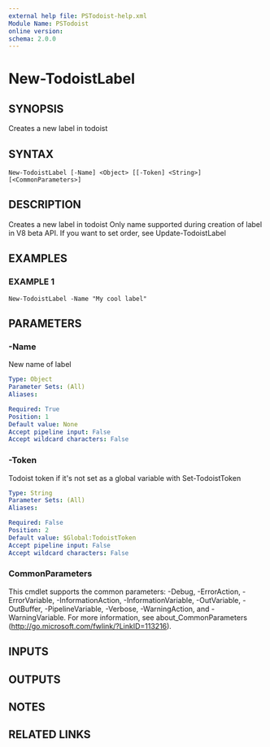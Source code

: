 ```yaml
---
external help file: PSTodoist-help.xml
Module Name: PSTodoist
online version:
schema: 2.0.0
---
```


# New-TodoistLabel

## SYNOPSIS
Creates a new label in todoist

## SYNTAX

```
New-TodoistLabel [-Name] <Object> [[-Token] <String>] [<CommonParameters>]
```

## DESCRIPTION
Creates a new label in todoist
Only name supported during creation of label in V8 beta API.
If you want to set order, see Update-TodoistLabel

## EXAMPLES

### EXAMPLE 1
```
New-TodoistLabel -Name "My cool label"
```

## PARAMETERS

### -Name
New name of label

```yaml
Type: Object
Parameter Sets: (All)
Aliases:

Required: True
Position: 1
Default value: None
Accept pipeline input: False
Accept wildcard characters: False
```

### -Token
Todoist token if it's not set as a global variable with Set-TodoistToken

```yaml
Type: String
Parameter Sets: (All)
Aliases:

Required: False
Position: 2
Default value: $Global:TodoistToken
Accept pipeline input: False
Accept wildcard characters: False
```

### CommonParameters
This cmdlet supports the common parameters: -Debug, -ErrorAction, -ErrorVariable, -InformationAction, -InformationVariable, -OutVariable, -OutBuffer, -PipelineVariable, -Verbose, -WarningAction, and -WarningVariable.
For more information, see about_CommonParameters (http://go.microsoft.com/fwlink/?LinkID=113216).

## INPUTS

## OUTPUTS

## NOTES

## RELATED LINKS
